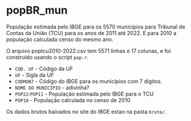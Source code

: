 # popBR_mun

População estimada pelo IBGE para os 5570 municípios para Tribunal de Contas da União (TCU) para os anos de 2011 até 2022. E para 2010 a população calculada censo do mesmo ano.

O arquivo poptcu2010-2022.csv tem 5571 linhas e 17 colunas, e foi construído usando o script `pop.r`.


  - `COD. UF` - Código da UF
  - `UF` - Sigla da UF
  - `CODMUN7` - Código do IBGE para os municípios com 7 dígitos. 
  - `NOME DO MUNICÍPIO` - adivinha?
  - `POP22`:`POP11` - População estimada pelo IBGE para o TCU
  - `POP10` - População calculada no censo de 2010


Os dados brutos baixados no site do IBGE estao na pasta `brute/`.
